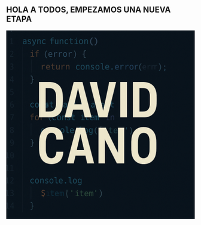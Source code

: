 ## HOLA A TODOS, EMPEZAMOS UNA NUEVA ETAPA

![](./Media/f3a84ba8-9724-47b5-9b34-c9820739b06d.png)

<!--
**DavidKano/DavidKano** is a ✨ _special_ ✨ repository because its `README.md` (this file) appears on your GitHub profile.

Here are some ideas to get you started:

- 🔭 I’m currently working on ...
- 🌱 I’m currently learning ...
- 👯 I’m looking to collaborate on ...
- 🤔 I’m looking for help with ...
- 💬 Ask me about ...
- 📫 How to reach me: ...
- 😄 Pronouns: ...
- ⚡ Fun fact: ...
-->
